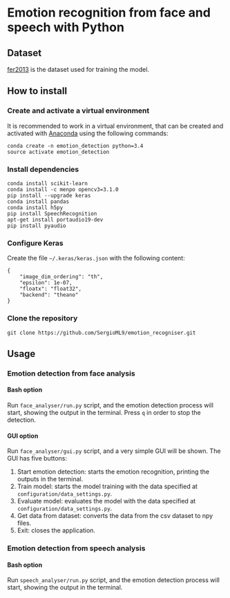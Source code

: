 # Emotion recognition from face and speech with Python

## Dataset

[fer2013](https://www.kaggle.com/c/challenges-in-representation-learning-facial-expression-recognition-challenge/data) is the dataset used for training the model.

## How to install

### Create and activate a virtual environment
It is recommended to work in a virtual environment, that can be created and activated with [Anaconda](https://www.continuum.io/downloads) using the following commands:

```
conda create -n emotion_detection python=3.4
source activate emotion_detection
```

### Install dependencies

```
conda install scikit-learn
conda install -c menpo opencv3=3.1.0
pip install --upgrade keras
conda install pandas
conda install h5py
pip install SpeechRecognition
apt-get install portaudio19-dev
pip install pyaudio
```

### Configure Keras

Create the file ```~/.keras/keras.json``` with the following content:

```
{
    "image_dim_ordering": "th",
    "epsilon": 1e-07,
    "floatx": "float32",
    "backend": "theano"
}
```

### Clone the repository

```
git clone https://github.com/SergioML9/emotion_recogniser.git
```

## Usage

### Emotion detection from face analysis

#### Bash option

Run `face_analyser/run.py` script, and the emotion detection process will start, showing the output in the terminal. Press `q`
in order to stop the detection.

#### GUI option

Run `face_analyser/gui.py` script, and a very simple GUI will be shown. The GUI has five buttons:

1. Start emotion detection: starts the emotion recognition, printing the outputs in the terminal.
2. Train model: starts the model training with the data specified at `configuration/data_settings.py`. 
3. Evaluate model: evaluates the model with the data specified at `configuration/data_settings.py`. 
4. Get data from dataset: converts the data from the csv dataset to npy files.
5. Exit: closes the application.

### Emotion detection from speech analysis

#### Bash option

Run `speech_analyser/run.py` script, and the emotion detection process will start, showing the output in the terminal.
